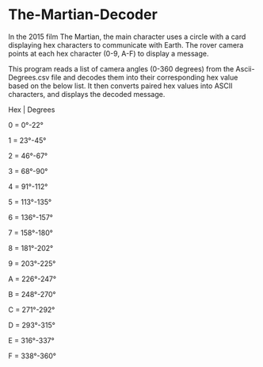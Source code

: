 # The-Martian-Decoder

In the 2015 film The Martian, the main character uses a circle with a card displaying hex characters to communicate with Earth. The rover camera points at each hex character (0-9, A-F) to display a message.

This program reads a list of camera angles (0-360 degrees) from the Ascii-Degrees.csv file and decodes them into their corresponding hex value based on the below list. It then converts paired hex values into ASCII characters, and displays the decoded message.

Hex | Degrees

0 = 0°-22°

1 = 23°-45°

2 = 46°-67°

3 = 68°-90°

4 = 91°-112°

5 = 113°-135°

6 = 136°-157°

7 = 158°-180°

8 = 181°-202°

9 = 203°-225°

A = 226°-247°

B = 248°-270°

C = 271°-292°

D = 293°-315°

E = 316°-337°

F = 338°-360°
